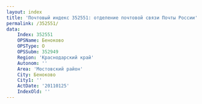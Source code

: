 ```yaml
---
layout: index
title: 'Почтовый индекс 352551: отделение почтовой связи Почты России'
permalink: /352551/
data:
    Index: 352551
    OPSName: Беноково
    OPSType: О
    OPSSubm: 352949
    Region: 'Краснодарский край'
    Autonom: ''
    Area: 'Мостовский район'
    City: Беноково
    City1: ''
    ActDate: '20110125'
    IndexOld: ''
---
```

